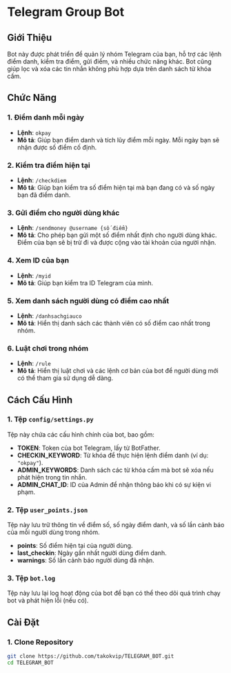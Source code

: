 # Telegram Group Bot

## Giới Thiệu

Bot này được phát triển để quản lý nhóm Telegram của bạn, hỗ trợ các lệnh điểm danh, kiểm tra điểm, gửi điểm, và nhiều chức năng khác. Bot cũng giúp lọc và xóa các tin nhắn không phù hợp dựa trên danh sách từ khóa cấm.

## Chức Năng

### 1. Điểm danh mỗi ngày

- **Lệnh**: `okpay`
- **Mô tả**: Giúp bạn điểm danh và tích lũy điểm mỗi ngày. Mỗi ngày bạn sẽ nhận được số điểm cố định.

### 2. Kiểm tra điểm hiện tại

- **Lệnh**: `/checkdiem`
- **Mô tả**: Giúp bạn kiểm tra số điểm hiện tại mà bạn đang có và số ngày bạn đã điểm danh.

### 3. Gửi điểm cho người dùng khác

- **Lệnh**: `/sendmoney @username {số điểm}`
- **Mô tả**: Cho phép bạn gửi một số điểm nhất định cho người dùng khác. Điểm của bạn sẽ bị trừ đi và được cộng vào tài khoản của người nhận.

### 4. Xem ID của bạn

- **Lệnh**: `/myid`
- **Mô tả**: Giúp bạn kiểm tra ID Telegram của mình.

### 5. Xem danh sách người dùng có điểm cao nhất

- **Lệnh**: `/danhsachgiauco`
- **Mô tả**: Hiển thị danh sách các thành viên có số điểm cao nhất trong nhóm.

### 6. Luật chơi trong nhóm

- **Lệnh**: `/rule`
- **Mô tả**: Hiển thị luật chơi và các lệnh cơ bản của bot để người dùng mới có thể tham gia sử dụng dễ dàng.

## Cách Cấu Hình

### 1. Tệp `config/settings.py`

Tệp này chứa các cấu hình chính của bot, bao gồm:

- **TOKEN**: Token của bot Telegram, lấy từ BotFather.
- **CHECKIN_KEYWORD**: Từ khóa để thực hiện lệnh điểm danh (ví dụ: `"okpay"`).
- **ADMIN_KEYWORDS**: Danh sách các từ khóa cấm mà bot sẽ xóa nếu phát hiện trong tin nhắn.
- **ADMIN_CHAT_ID**: ID của Admin để nhận thông báo khi có sự kiện vi phạm.

### 2. Tệp `user_points.json`

Tệp này lưu trữ thông tin về điểm số, số ngày điểm danh, và số lần cảnh báo của mỗi người dùng trong nhóm.

- **points**: Số điểm hiện tại của người dùng.
- **last_checkin**: Ngày gần nhất người dùng điểm danh.
- **warnings**: Số lần cảnh báo người dùng đã nhận.

### 3. Tệp `bot.log`

Tệp này lưu lại log hoạt động của bot để bạn có thể theo dõi quá trình chạy bot và phát hiện lỗi (nếu có).

## Cài Đặt

### 1. Clone Repository

```bash
git clone https://github.com/takokvip/TELEGRAM_BOT.git
cd TELEGRAM_BOT
